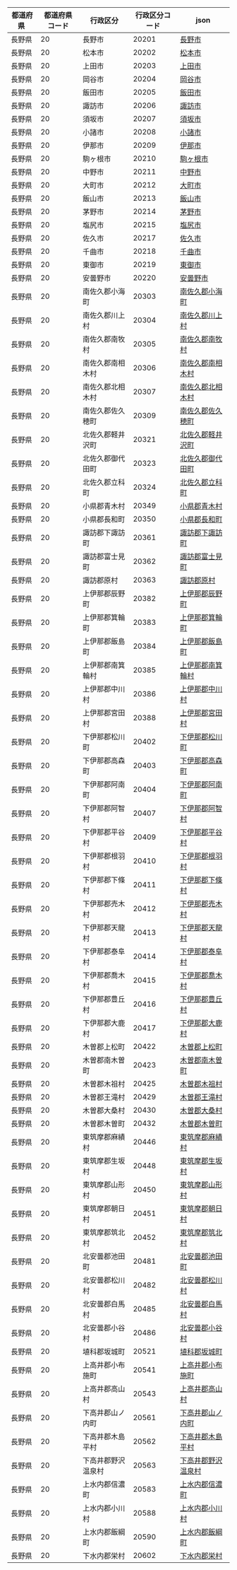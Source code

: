 |  都道府県  | 都道府県コード | 行政区分 | 行政区分コード | json |
|-----------|--------------|--------- |--------------|------|
| 長野県 | 20 | 長野市 | 20201 | [長野市](/topojson/20/20201.topojson) |
| 長野県 | 20 | 松本市 | 20202 | [松本市](/topojson/20/20202.topojson) |
| 長野県 | 20 | 上田市 | 20203 | [上田市](/topojson/20/20203.topojson) |
| 長野県 | 20 | 岡谷市 | 20204 | [岡谷市](/topojson/20/20204.topojson) |
| 長野県 | 20 | 飯田市 | 20205 | [飯田市](/topojson/20/20205.topojson) |
| 長野県 | 20 | 諏訪市 | 20206 | [諏訪市](/topojson/20/20206.topojson) |
| 長野県 | 20 | 須坂市 | 20207 | [須坂市](/topojson/20/20207.topojson) |
| 長野県 | 20 | 小諸市 | 20208 | [小諸市](/topojson/20/20208.topojson) |
| 長野県 | 20 | 伊那市 | 20209 | [伊那市](/topojson/20/20209.topojson) |
| 長野県 | 20 | 駒ヶ根市 | 20210 | [駒ヶ根市](/topojson/20/20210.topojson) |
| 長野県 | 20 | 中野市 | 20211 | [中野市](/topojson/20/20211.topojson) |
| 長野県 | 20 | 大町市 | 20212 | [大町市](/topojson/20/20212.topojson) |
| 長野県 | 20 | 飯山市 | 20213 | [飯山市](/topojson/20/20213.topojson) |
| 長野県 | 20 | 茅野市 | 20214 | [茅野市](/topojson/20/20214.topojson) |
| 長野県 | 20 | 塩尻市 | 20215 | [塩尻市](/topojson/20/20215.topojson) |
| 長野県 | 20 | 佐久市 | 20217 | [佐久市](/topojson/20/20217.topojson) |
| 長野県 | 20 | 千曲市 | 20218 | [千曲市](/topojson/20/20218.topojson) |
| 長野県 | 20 | 東御市 | 20219 | [東御市](/topojson/20/20219.topojson) |
| 長野県 | 20 | 安曇野市 | 20220 | [安曇野市](/topojson/20/20220.topojson) |
| 長野県 | 20 | 南佐久郡小海町 | 20303 | [南佐久郡小海町](/topojson/20/20303.topojson) |
| 長野県 | 20 | 南佐久郡川上村 | 20304 | [南佐久郡川上村](/topojson/20/20304.topojson) |
| 長野県 | 20 | 南佐久郡南牧村 | 20305 | [南佐久郡南牧村](/topojson/20/20305.topojson) |
| 長野県 | 20 | 南佐久郡南相木村 | 20306 | [南佐久郡南相木村](/topojson/20/20306.topojson) |
| 長野県 | 20 | 南佐久郡北相木村 | 20307 | [南佐久郡北相木村](/topojson/20/20307.topojson) |
| 長野県 | 20 | 南佐久郡佐久穂町 | 20309 | [南佐久郡佐久穂町](/topojson/20/20309.topojson) |
| 長野県 | 20 | 北佐久郡軽井沢町 | 20321 | [北佐久郡軽井沢町](/topojson/20/20321.topojson) |
| 長野県 | 20 | 北佐久郡御代田町 | 20323 | [北佐久郡御代田町](/topojson/20/20323.topojson) |
| 長野県 | 20 | 北佐久郡立科町 | 20324 | [北佐久郡立科町](/topojson/20/20324.topojson) |
| 長野県 | 20 | 小県郡青木村 | 20349 | [小県郡青木村](/topojson/20/20349.topojson) |
| 長野県 | 20 | 小県郡長和町 | 20350 | [小県郡長和町](/topojson/20/20350.topojson) |
| 長野県 | 20 | 諏訪郡下諏訪町 | 20361 | [諏訪郡下諏訪町](/topojson/20/20361.topojson) |
| 長野県 | 20 | 諏訪郡富士見町 | 20362 | [諏訪郡富士見町](/topojson/20/20362.topojson) |
| 長野県 | 20 | 諏訪郡原村 | 20363 | [諏訪郡原村](/topojson/20/20363.topojson) |
| 長野県 | 20 | 上伊那郡辰野町 | 20382 | [上伊那郡辰野町](/topojson/20/20382.topojson) |
| 長野県 | 20 | 上伊那郡箕輪町 | 20383 | [上伊那郡箕輪町](/topojson/20/20383.topojson) |
| 長野県 | 20 | 上伊那郡飯島町 | 20384 | [上伊那郡飯島町](/topojson/20/20384.topojson) |
| 長野県 | 20 | 上伊那郡南箕輪村 | 20385 | [上伊那郡南箕輪村](/topojson/20/20385.topojson) |
| 長野県 | 20 | 上伊那郡中川村 | 20386 | [上伊那郡中川村](/topojson/20/20386.topojson) |
| 長野県 | 20 | 上伊那郡宮田村 | 20388 | [上伊那郡宮田村](/topojson/20/20388.topojson) |
| 長野県 | 20 | 下伊那郡松川町 | 20402 | [下伊那郡松川町](/topojson/20/20402.topojson) |
| 長野県 | 20 | 下伊那郡高森町 | 20403 | [下伊那郡高森町](/topojson/20/20403.topojson) |
| 長野県 | 20 | 下伊那郡阿南町 | 20404 | [下伊那郡阿南町](/topojson/20/20404.topojson) |
| 長野県 | 20 | 下伊那郡阿智村 | 20407 | [下伊那郡阿智村](/topojson/20/20407.topojson) |
| 長野県 | 20 | 下伊那郡平谷村 | 20409 | [下伊那郡平谷村](/topojson/20/20409.topojson) |
| 長野県 | 20 | 下伊那郡根羽村 | 20410 | [下伊那郡根羽村](/topojson/20/20410.topojson) |
| 長野県 | 20 | 下伊那郡下條村 | 20411 | [下伊那郡下條村](/topojson/20/20411.topojson) |
| 長野県 | 20 | 下伊那郡売木村 | 20412 | [下伊那郡売木村](/topojson/20/20412.topojson) |
| 長野県 | 20 | 下伊那郡天龍村 | 20413 | [下伊那郡天龍村](/topojson/20/20413.topojson) |
| 長野県 | 20 | 下伊那郡泰阜村 | 20414 | [下伊那郡泰阜村](/topojson/20/20414.topojson) |
| 長野県 | 20 | 下伊那郡喬木村 | 20415 | [下伊那郡喬木村](/topojson/20/20415.topojson) |
| 長野県 | 20 | 下伊那郡豊丘村 | 20416 | [下伊那郡豊丘村](/topojson/20/20416.topojson) |
| 長野県 | 20 | 下伊那郡大鹿村 | 20417 | [下伊那郡大鹿村](/topojson/20/20417.topojson) |
| 長野県 | 20 | 木曽郡上松町 | 20422 | [木曽郡上松町](/topojson/20/20422.topojson) |
| 長野県 | 20 | 木曽郡南木曽町 | 20423 | [木曽郡南木曽町](/topojson/20/20423.topojson) |
| 長野県 | 20 | 木曽郡木祖村 | 20425 | [木曽郡木祖村](/topojson/20/20425.topojson) |
| 長野県 | 20 | 木曽郡王滝村 | 20429 | [木曽郡王滝村](/topojson/20/20429.topojson) |
| 長野県 | 20 | 木曽郡大桑村 | 20430 | [木曽郡大桑村](/topojson/20/20430.topojson) |
| 長野県 | 20 | 木曽郡木曽町 | 20432 | [木曽郡木曽町](/topojson/20/20432.topojson) |
| 長野県 | 20 | 東筑摩郡麻績村 | 20446 | [東筑摩郡麻績村](/topojson/20/20446.topojson) |
| 長野県 | 20 | 東筑摩郡生坂村 | 20448 | [東筑摩郡生坂村](/topojson/20/20448.topojson) |
| 長野県 | 20 | 東筑摩郡山形村 | 20450 | [東筑摩郡山形村](/topojson/20/20450.topojson) |
| 長野県 | 20 | 東筑摩郡朝日村 | 20451 | [東筑摩郡朝日村](/topojson/20/20451.topojson) |
| 長野県 | 20 | 東筑摩郡筑北村 | 20452 | [東筑摩郡筑北村](/topojson/20/20452.topojson) |
| 長野県 | 20 | 北安曇郡池田町 | 20481 | [北安曇郡池田町](/topojson/20/20481.topojson) |
| 長野県 | 20 | 北安曇郡松川村 | 20482 | [北安曇郡松川村](/topojson/20/20482.topojson) |
| 長野県 | 20 | 北安曇郡白馬村 | 20485 | [北安曇郡白馬村](/topojson/20/20485.topojson) |
| 長野県 | 20 | 北安曇郡小谷村 | 20486 | [北安曇郡小谷村](/topojson/20/20486.topojson) |
| 長野県 | 20 | 埴科郡坂城町 | 20521 | [埴科郡坂城町](/topojson/20/20521.topojson) |
| 長野県 | 20 | 上高井郡小布施町 | 20541 | [上高井郡小布施町](/topojson/20/20541.topojson) |
| 長野県 | 20 | 上高井郡高山村 | 20543 | [上高井郡高山村](/topojson/20/20543.topojson) |
| 長野県 | 20 | 下高井郡山ノ内町 | 20561 | [下高井郡山ノ内町](/topojson/20/20561.topojson) |
| 長野県 | 20 | 下高井郡木島平村 | 20562 | [下高井郡木島平村](/topojson/20/20562.topojson) |
| 長野県 | 20 | 下高井郡野沢温泉村 | 20563 | [下高井郡野沢温泉村](/topojson/20/20563.topojson) |
| 長野県 | 20 | 上水内郡信濃町 | 20583 | [上水内郡信濃町](/topojson/20/20583.topojson) |
| 長野県 | 20 | 上水内郡小川村 | 20588 | [上水内郡小川村](/topojson/20/20588.topojson) |
| 長野県 | 20 | 上水内郡飯綱町 | 20590 | [上水内郡飯綱町](/topojson/20/20590.topojson) |
| 長野県 | 20 | 下水内郡栄村 | 20602 | [下水内郡栄村](/topojson/20/20602.topojson) |
